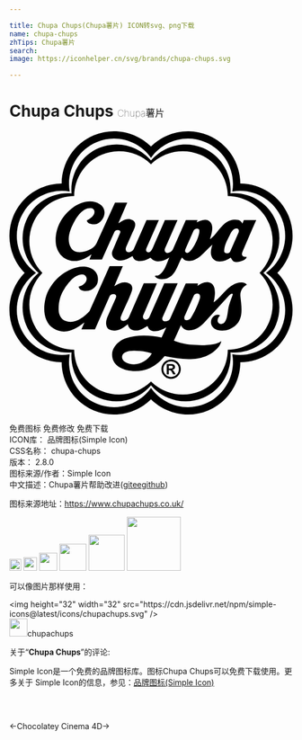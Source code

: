```yaml
---

title: Chupa Chups(Chupa薯片) ICON转svg、png下载
name: chupa-chups
zhTips: Chupa薯片
search: 
image: https://iconhelper.cn/svg/brands/chupa-chups.svg

---
```


# Chupa Chups  <small style="font-size: 60%;font-weight: 100">Chupa薯片</small>

<div id="svg" class="svg-wrap">
<svg role="img" viewBox="0 0 24 24" xmlns="http://www.w3.org/2000/svg"><title>Chupa Chups icon</title><path d="M15.2056.0007c-1.1953-.0181-2.3567.4498-3.206 1.2882C10.7647.0694 8.8692-.366 7.1692.338c-1.7001.7042-2.7325 2.3525-2.7435 4.088-1.7358.0114-3.3842 1.0438-4.0883 2.7435-.7042 1.6998-.2684 3.5954.9512 4.831C.069 13.2354-.3665 15.131.3373 16.831c.7041 1.6998 2.3525 2.7319 4.0886 2.743.0107 1.736 1.043 3.3846 2.7432 4.0886 1.7.7042 3.5958.2684 4.8309-.9513 1.2349 1.2197 3.1304 1.6551 4.8306.951 1.6997-.704 2.7318-2.3523 2.7428-4.0882 1.736-.011 3.3848-1.0433 4.0888-2.7431.7041-1.7002.2683-3.5955-.9513-4.8314 1.2196-1.2352 1.6554-3.1306.9513-4.8304-.704-1.6997-2.3528-2.7322-4.0888-2.7432-.0107-1.7356-1.0431-3.384-2.7428-4.0884a4.416 4.416 0 0 0-1.625-.3369zM8.8546.623C10.09.6207 11.2772 1.222 12 2.2524 13.0059.8188 14.9096.2157 16.5923.913c1.683.6967 2.6026 2.4695 2.3 4.1948 1.725-.3027 3.498.6174 4.1947 2.2998.6968 1.6826.0938 3.5866-1.3395 4.5924 1.4333 1.0063 2.0363 2.91 1.3395 4.5928-.697 1.6822-2.4694 2.6023-4.1943 2.2998.3022 1.725-.6177 3.4982-2.3001 4.1949-1.683.6967-3.587.0937-4.593-1.3396-1.0057 1.4333-2.9097 2.0363-4.5922 1.3396-1.6826-.6967-2.6023-2.4695-2.3-4.1944-1.7254.3024-3.498-.6178-4.1949-2.3-.697-1.683-.0944-3.587 1.3396-4.5931C.8184 10.9942.2155 9.0905.9125 7.4078c.6968-1.6826 2.4698-2.6027 4.1948-2.3-.3028-1.7253.6175-3.498 2.3-4.1948a3.7897 3.7897 0 0 1 1.4475-.29zm.2617.4925a3.793 3.793 0 0 0-1.5049.29c-1.5743.6522-2.4823 2.246-2.3451 3.8613-1.6153-.1372-3.209.771-3.8614 2.3448C.753 9.1861 1.2377 10.9553 2.4772 12 1.238 13.0453.753 14.8143 1.405 16.3889c.6525 1.5738 2.2464 2.4821 3.8614 2.345-.1372 1.6154.7708 3.209 2.3451 3.8612 1.5743.652 3.3433.1672 4.3883-1.0722 1.045 1.2391 2.814 1.7242 4.3885 1.0722 1.574-.6524 2.4824-2.2462 2.345-3.8612 1.6154.1369 3.209-.7715 3.861-2.3455.6522-1.5742.1677-3.3431-1.0718-4.3884 1.2392-1.0453 1.724-2.8142 1.0719-4.3885-.6521-1.5742-2.246-2.4824-3.8613-2.3452.1374-1.6151-.7708-3.2087-2.345-3.8608-1.5743-.652-3.3433-.1671-4.3883 1.072-.7186-.852-1.7792-1.3476-2.8834-1.362zm.1288.575a3.8514 3.8514 0 0 1 2.7546 1.1035C13.062 1.7483 14.69 1.3756 16.15 1.9804c1.4597.6047 2.3476 2.0192 2.3592 3.5096 1.491.0116 2.9055.8994 3.5102 2.3593.6049 1.46.232 3.0882-.8135 4.1507 1.0456 1.0624 1.4184 2.6906.8135 4.1505-.605 1.46-2.0192 2.3475-3.51 2.3593-.0115 1.4908-.8993 2.9055-2.3594 3.5104-1.46.6045-3.0879.2318-4.15-.8138-1.0624 1.0458-2.6905 1.4183-4.1503.8138-1.46-.6049-2.348-2.0196-2.3596-3.51-1.4906-.0119-2.9053-.8998-3.5103-2.3597-.6045-1.4596-.2319-3.0878.8137-4.1502-1.0458-1.0624-1.4182-2.6906-.8134-4.151.6046-1.4599 2.0191-2.3474 3.5098-2.359.0113-1.4906.8989-2.905 2.3595-3.5099a3.7971 3.7971 0 0 1 1.3957-.29zM6.821 5.9463c-.4963.0028-1.0034.2088-1.3915.4873-.9826.7051-1.552 1.765-1.5075 2.9352.0236.6227.3794 1.2746.9944 1.5076.7724.2935 1.396-.0028 2.0429-.4427l-.1765.43 1.0606.0006 1.0627-2.3575c.1-.2227.5938-.1762.481.0881l-.6535 1.532c-.1047.245-.0169.5406.2162.6934.4885.32 1.0588.004 1.48-.2484.052.1283.1102.2726.2443.3409.3872.1963.9427.0092 1.2606-.2028.023-.0153.1375.128.2673.2028.4295.2472.9943.0295 1.351-.219-.2173.4977-.4285 1.2961-.9464 1.5181-.0888.0381-.2882-.0427-.2645.096.1926.225.5255.2585.826.2048.9148-.1628 1.0627-1.179 1.4556-1.8244.1085.116.2114.2512.381.2806.9732.1672 1.5356-.83 2.2055-1.3632-.1075.3432-.2886.8839.1043 1.2508.3803.3553 1.0707.1246 1.4394-.1523l.1442.2286c.115.182.3993.1592.6054.1123.2356-.0535.6068-.2073.6056-.4052-.287.0463-.4815-.1071-.3609-.3968.3755-.9027 1.1694-2.7194 1.1694-2.7194h-1.044l-.1254.3013c-.068-.1485-.2174-.2837-.369-.3127-1.2422-.2401-1.6844 1.1902-2.3773 1.6315.1205-.437.3887-1.1607-.0443-1.5154-.3217-.263-.7507-.0466-1.0827.0845l.0673-.1892h-.9904l-1.0941 2.479c-.0798.1809-.2666.2795-.4449.3046-.0793.011-.1597-.0274-.2085-.0965-.0595-.0833-.058-.1944-.0198-.2805l1.0612-2.4066h-1.0673l-.9406 2.15c-.006.0144-.1833.5038-.3687.5694-.0925.0327-.213.0081-.2644-.0883-.0405-.076-.0235-.1815.0078-.2526l1.0517-2.3785H11.62l-1.086 2.4626c-.0859.1942-.526.4166-.6536.1204-.0454-.1052-.022-.2245.0202-.3206l.4811-1.099c.1483-.338.5155-.8832.068-1.1466-.463-.2726-.921.068-1.2174.2594l.7523-1.7509H8.9478L7.3899 9.48c-.204.449-.7536.6712-1.2146.751-.3688.064-.7448-.0152-.9382-.3209-.4688-.7416-.0705-1.658.2965-2.3135.2716-.4855.7437-1.1352 1.3715-1.0868.1079.0083.234.0567.2766.1805.143.4128-.3268.6998-.6254.8702.0564.3558.6835.3803.9384.2443.3277-.1743.539-.5163.5653-.87.0217-.2922-.1296-.5774-.385-.7458-.262-.173-.556-.2444-.8538-.2427zm12.4299 2.294c.1901.0033.2381.185.1688.3427l-.702 1.5919c-.0606.1378-.248.2035-.409.1324-.0478-.021-.104-.076-.1043-.1324-.0033-.4853.2456-.923.4573-1.3431.1142-.2276.2587-.5599.5493-.5897a.3343.3343 0 0 1 .0399-.0017zm-3.335.0072c.0899.003.1665.0445.1795.127.0711.4493-.5303 1.6964-.9302 1.9126-.1004.0543-.2483.0044-.2728-.1041-.022-.0974.0306-.2071.0722-.3008l.6457-1.4596c.0525-.1189.19-.1789.3056-.175zm-6.303 3.1817l-1.124.0045-1.7048 3.8193c-.5372.5693-1.2974 1.1229-2.0564.8124-.3688-.1509-.5473-.5486-.5574-.9263-.0177-.6733.1488-1.289.5014-1.8086.342-.504.7937-1.1283 1.4474-1.1951.1721-.0175.3326.075.3969.2289.0803.192-.0153.3892-.1402.5211-.144.153-.337.246-.5133.2806.0906.4412.734.4207 1.0544.2772.2442-.11.4806-.35.5495-.6057.0836-.3098.0383-.6695-.1642-.9186-.3791-.465-1.0279-.5176-1.588-.3887-1.2165.28-2.3287 1.3853-2.6427 2.5743-.2395.9087-.1822 2.0852.682 2.6142.9996.6125 1.9043-.0058 2.6045-.5139l-.2575.5786 1.1494.003 1.239-2.802c.1231-.2785.6937-.234.5376.1201l-.6818 1.5438c-.087.1972-.1522.3845-.1522.5976 0 .229.0833.471.3123.5694.5578.2385 1.11-.1131 1.527-.47.0537.273.205.4565.494.5179.4516.0959.8182-.1604 1.1711-.3686.068.128.109.2812.2566.3567.4342.2218.9632-.0281 1.3402-.2363l-.3943.863c-.9815-.2082-2.0948-.2582-3.0592.0747-.532.184-1.0934.691-1.1347 1.3075-.031.4587.1895.8673.5693 1.099.7596.462 1.8348.4653 2.6425.0958.4793-.2194.8899-.577 1.2388-1.0065 1.5761.333 3.4885.589 4.6032-.8216.0211-.0271.173-.2487.2006-.4454-.2086.1366-.44.2202-.6818.2646-.5984.111-1.2287.0944-1.847.0425-.4098-.034-1.1304-.1828-1.4892-.3505l.5978-1.3038c.0921.2085.2696.3657.4853.409.6628.133 1.1861-.2979 1.6075-.758l1.9608-2.1407c.0653-.0715.1707-.203.2925-.1808.0367.0068.0548.05.0407.0883-.1106.295-.2242.5895-.3133.8984-.1354.4696-.0843 1.0261-.3685 1.431-.0669.0952-.1804.1427-.2927.1486-.1164.006-.2264-.0519-.277-.1606-.0903-.1956.0397-.4238.1805-.557-.0705-.0591-.17-.0683-.2351-.0637-.1672.0122-.3155.1068-.4185.244-.0992.1324-.1362.3117-.1121.4928.0362.272.2962.4922.5496.5577.5403.1392 1.0957-.0172 1.5154-.377.7315-.6272.5-1.6633.425-2.494-.037-.4122.1765-.802.5495-.9744-.1026-.1256-.2454-.168-.3344-.1795-1.1026-.139-1.8218 1.2796-2.489 1.6753.0314-.1304.3402-1.281-.2078-1.6083-.387-.2303-.8384-.004-1.1552.2165.011-.0568.036-.2084.036-.2084h-1.0338l-1.332 3.0032c-.072.163-.2684.2052-.4286.2088-.0804.002-.1598-.0265-.1966-.1042-.0352-.0748-.0461-.1518-.0122-.2287l1.2861-2.8884h-1.137l-1.2755 2.8884c-.0517.1164-.1728.1762-.2928.1885-.0763.0076-.1602-.0484-.2086-.12-.0435-.0647-.0383-.1777-.008-.2488l1.1626-2.708h-1.1167l-1.2489 2.8523c-.0704.161-.241.2864-.4092.3288-.1044.0263-.2131.0007-.2725-.0845-.0609-.0873-.0417-.1994 0-.3044.29-.7285.682-1.4192.9264-2.1652.0646-.1982.035-.4453-.1405-.5693-.4426-.314-.966-.0667-1.3553.1882zm6.3363 2.3177c.0784.0056.1475.0595.1823.1211.0481.086.037.2212.0079.3127-.1865.5829-.4699 1.1878-.7859 1.6762-.1007.155-.529.2388-.529 0v-.1322l.8056-1.8085c.0496-.1115.1692-.155.285-.1685a.1868.1868 0 0 1 .034-.0008zm-5.3643 4.849c.1608.002.3222.0152.4782.0275.346.0275.6818.1045 1.0064.2007-.4502.7776-1.4392 1.2001-2.2655.7178-.3268-.1911-.3654-.6248.0082-.8061.238-.1154.5046-.1432.7727-.1399zm3.1186.7396a.8233.8233 0 0 0-.3883.0973c-.1232.0648-.2269.1618-.3094.2916-.0822.1294-.1239.2739-.1239.4323 0 .2272.0803.421.2409.5813.1603.1597.3539.24.5807.24.2253 0 .4186-.0806.5797-.2413.1606-.1608.241-.354.241-.58 0-.159-.0416-.3043-.1247-.4347-.0836-.1301-.1868-.2272-.311-.2906-.1238-.064-.2525-.096-.385-.096zm.0008.1611c.177 0 .3314.063.4632.1893.1314.1258.1972.2833.1972.4708 0 .1815-.0648.3374-.1945.4665-.129.1303-.2846.195-.4659.195-.1816 0-.337-.0644-.4658-.1936-.1292-.1287-.1935-.2852-.1935-.468 0-.1874.0658-.3449.1972-.4707.1315-.1263.2853-.1893.4621-.1893zm-.372.2284v.871h.177v-.3577h.0461c.0555 0 .0993.0152.1313.0445.0317.0296.0697.0867.1132.1721l.0727.1412h.219l-.1033-.1759c-.05-.0848-.0859-.1378-.1067-.1585a.2044.2044 0 0 0-.0777-.0467c.0702-.0104.1267-.0372.1703-.0805.043-.0429.0645-.097.0645-.1622 0-.0671-.0199-.1224-.0596-.1655-.04-.0431-.0837-.0674-.1315-.0736-.0473-.0057-.1607-.0082-.3383-.0082zm.177.1383h.0718c.0785 0 .1328.0015.1623.0052a.1292.1292 0 0 1 .076.0357.1032.1032 0 0 1 .0316.077.1088.1088 0 0 1-.0294.0771.1197.1197 0 0 1-.072.0367c-.0281.004-.0848.0062-.1685.0062h-.0718Z"/></svg>
</div>
<detail full-name='chupa-chups'></detail>

<div class="detail-page">
<p>
<span><span class="badge-success badge">免费图标</span> <span class="badge-success badge">免费修改</span>  <span class="badge-success badge">免费下载</span> </span>
<br/>
<span>
ICON库：
<span class="badge-secondary badge">品牌图标(Simple Icon)</span> 
</span>
<br/>
<span>
CSS名称：
<span class="badge-secondary badge">chupa-chups</span> 
</span>

<br/>
<span>
版本：
<span class="badge-secondary badge">2.8.0</span> 
</span>
<br/>
<span>图标来源/作者：<span class="badge-light badge">Simple Icon</span></span> 
<br/>
<span class="zh-detail">中文描述：<span class="badge-primary badge">Chupa薯片</span><span class="help-link"><span>帮助改进</span>(<a href="https://gitee.com/liuwave/icon-helper/edit/master/json/brands/chupa-chups.json" target="_blank" rel="noopener noreferrer">gitee</a><a href="https://github.com/liuwave/icon-helper/edit/master/json/brands/chupa-chups.json" target="_blank" rel="noopener noreferrer">github</a></span>)</span><br/>
</p>
</div><div class="description description alert alert-light"><p>图标来源地址：<a href="https://www.chupachups.co.uk/" target="_blank" rel="noopener noreferrer">https://www.chupachups.co.uk/</a></p></div>
<div class="alert alert-dark">
<img height="21" width="21" src="https://cdn.jsdelivr.net/npm/simple-icons@latest/icons/chupachups.svg" />
<img height="24" width="24" src="https://cdn.jsdelivr.net/npm/simple-icons@latest/icons/chupachups.svg" />
<img height="32" width="32" src="https://cdn.jsdelivr.net/npm/simple-icons@latest/icons/chupachups.svg" />
<img height="48" width="48" src="https://cdn.jsdelivr.net/npm/simple-icons@latest/icons/chupachups.svg" />
<img height="64" width="64" src="https://cdn.jsdelivr.net/npm/simple-icons@latest/icons/chupachups.svg" />
<img height="96" width="96" src="https://cdn.jsdelivr.net/npm/simple-icons@latest/icons/chupachups.svg" />

</div>
<div>
  <p>可以像图片那样使用：    
  </p>
  <div class="alert alert-primary" style="font-size: 14px">
    &lt;img height="32" width="32" src="https://cdn.jsdelivr.net/npm/simple-icons@latest/icons/chupachups.svg" /&gt;
    <copy-btn content='<img height="32" width="32" src="https://cdn.jsdelivr.net/npm/simple-icons@latest/icons/chupachups.svg" />'></copy-btn>
  </div>
  <div class="alert alert-secondary">
    <img height="32" width="32" src="https://cdn.jsdelivr.net/npm/simple-icons@latest/icons/chupachups.svg" />chupachups
    <copy-btn content="chupachups" btn-title="复制图标名称"></copy-btn>
  </div>
</div>
<div class="icon-detail__container">
<p>关于“<b>Chupa Chups</b>”的评论:</p>
</div>
<Vssue title="关于“Chupa Chups”的评论" />
<div><p>Simple Icon是一个免费的品牌图标库。图标Chupa Chups可以免费下载使用。更多关于  Simple Icon的信息，参见：<a target="_blank" href="https://iconhelper.cn/brands.html">品牌图标(Simple Icon)</a>
</p></div>


<div style="padding:2rem 0 " class="page-nav"><p class="inner"><span class="prev">←<router-link to="/icon/chocolatey.html">Chocolatey</router-link></span> <span class="next"><router-link to="/icon/cinema-4d.html">Cinema 4D</router-link>→</span></p></div>
